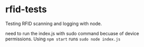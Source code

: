 # rfid-tests
Testing RFID scanning and logging with node.

need to run the index.js with sudo command becuase of device permissions. Using `npm start` runs `sudo node index.js`
